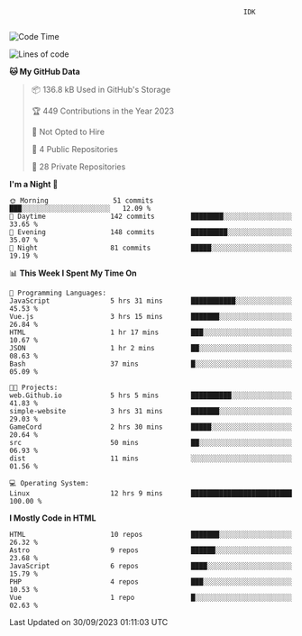 ```text
                                                          IDK
                                       
```

<!--START_SECTION:waka-->
![Code Time](http://img.shields.io/badge/Code%20Time-57%20hrs%2058%20mins-blue)

![Lines of code](https://img.shields.io/badge/From%20Hello%20World%20I%27ve%20Written-119.6%20thousand%20lines%20of%20code-blue)

**🐱 My GitHub Data** 

> 📦 136.8 kB Used in GitHub's Storage 
 > 
> 🏆 449 Contributions in the Year 2023
 > 
> 🚫 Not Opted to Hire
 > 
> 📜 4 Public Repositories 
 > 
> 🔑 28 Private Repositories 
 > 
**I'm a Night 🦉** 

```text
🌞 Morning                51 commits          ███░░░░░░░░░░░░░░░░░░░░░░   12.09 % 
🌆 Daytime                142 commits         ████████░░░░░░░░░░░░░░░░░   33.65 % 
🌃 Evening                148 commits         █████████░░░░░░░░░░░░░░░░   35.07 % 
🌙 Night                  81 commits          █████░░░░░░░░░░░░░░░░░░░░   19.19 % 
```


📊 **This Week I Spent My Time On** 

```text
💬 Programming Languages: 
JavaScript               5 hrs 31 mins       ███████████░░░░░░░░░░░░░░   45.53 % 
Vue.js                   3 hrs 15 mins       ███████░░░░░░░░░░░░░░░░░░   26.84 % 
HTML                     1 hr 17 mins        ███░░░░░░░░░░░░░░░░░░░░░░   10.67 % 
JSON                     1 hr 2 mins         ██░░░░░░░░░░░░░░░░░░░░░░░   08.63 % 
Bash                     37 mins             █░░░░░░░░░░░░░░░░░░░░░░░░   05.09 % 

🐱‍💻 Projects: 
web.Github.io            5 hrs 5 mins        ██████████░░░░░░░░░░░░░░░   41.83 % 
simple-website           3 hrs 31 mins       ███████░░░░░░░░░░░░░░░░░░   29.03 % 
GameCord                 2 hrs 30 mins       █████░░░░░░░░░░░░░░░░░░░░   20.64 % 
src                      50 mins             ██░░░░░░░░░░░░░░░░░░░░░░░   06.93 % 
dist                     11 mins             ░░░░░░░░░░░░░░░░░░░░░░░░░   01.56 % 

💻 Operating System: 
Linux                    12 hrs 9 mins       █████████████████████████   100.00 % 
```

**I Mostly Code in HTML** 

```text
HTML                     10 repos            ███████░░░░░░░░░░░░░░░░░░   26.32 % 
Astro                    9 repos             ██████░░░░░░░░░░░░░░░░░░░   23.68 % 
JavaScript               6 repos             ████░░░░░░░░░░░░░░░░░░░░░   15.79 % 
PHP                      4 repos             ███░░░░░░░░░░░░░░░░░░░░░░   10.53 % 
Vue                      1 repo              █░░░░░░░░░░░░░░░░░░░░░░░░   02.63 % 
```




 Last Updated on 30/09/2023 01:11:03 UTC
<!--END_SECTION:waka-->
